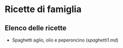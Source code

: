 # Ricette di famiglia
## Elenco delle ricette
- Spaghetti aglio, olio e peperoncino (*spaghetti1.md*)